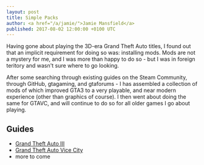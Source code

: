 ```yaml
---
layout: post
title: Simple Packs
author: <a href="/a/jamie/">Jamie Mansfield</a>
published: 2017-08-02 12:00:00 +0100 UTC
---
```

Having gone about playing the 3D-era Grand Theft Auto titles, I found out
that an implicit requirement for doing so was: installing mods. Mods are
not a mystery for me, and I was more than happy to do so - but I was in
foreign teritory and wasn't sure where to go looking.

After some searching through existing guides on the Steam Community,
through GitHub, gtagaming, and gtaforums - I has assembled a collection
of mods of which improved GTA3 to a very playable, and near modern
experience (other than graphics of course). I then went about doing the
same for GTAVC, and will continue to do so for all older games I go about
playing.

## Guides

- [Grand Theft Auto III](http://steamcommunity.com/sharedfiles/filedetails/?id=958357131)
- [Grand Theft Auto Vice City](http://steamcommunity.com/sharedfiles/filedetails/?id=961069960)
- more to come
